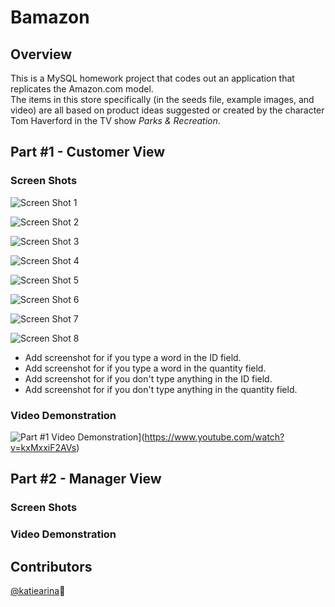 # Bamazon

## Overview
This is a MySQL homework project that codes out an application that replicates the Amazon.com model.  
The items in this store specifically (in the seeds file, example images, and video) are all based on product ideas suggested or created by the character Tom Haverford in the TV show *Parks & Recreation*.
<!-- ![Tom Haverford GIF](https://cloud.githubusercontent.com/assets/22947371/25927579/d8aa4c52-35c4-11e7-895f-2bb3632d1057.jpg) -->

## Part #1 - Customer View 
### Screen Shots
![Screen Shot 1](https://cloud.githubusercontent.com/assets/22947371/25881726/98733832-350c-11e7-94d4-3ab4747f9c4c.png "Screen Shot 1")

![Screen Shot 2](https://cloud.githubusercontent.com/assets/22947371/25881723/9870f072-350c-11e7-9386-55c3faba5e6e.png "Screen Shot 2")

![Screen Shot 3](https://cloud.githubusercontent.com/assets/22947371/25881725/9871f0b2-350c-11e7-8fa9-8c2a79c363a3.png "Screen Shot 3")

![Screen Shot 4](https://cloud.githubusercontent.com/assets/22947371/25881724/9871ef90-350c-11e7-9f99-483f3a2d46e2.png "Screen Shot 4")

![Screen Shot 5](https://cloud.githubusercontent.com/assets/22947371/25881722/9870315a-350c-11e7-8918-bf3cec4e671e.png "Screen Shot 5")

![Screen Shot 6](https://cloud.githubusercontent.com/assets/22947371/25881721/986f9a10-350c-11e7-9035-aebe3ceeb479.png "Screen Shot 6")

![Screen Shot 7](https://cloud.githubusercontent.com/assets/22947371/25881852/58e85d22-350d-11e7-9031-6e555a91dda7.png "Screen Shot 7")

![Screen Shot 8](https://cloud.githubusercontent.com/assets/22947371/25881854/58ee5f2e-350d-11e7-9049-d042ea988c55.png "Screen Shot 8")

+ Add screenshot for if you type a word in the ID field.
+ Add screenshot for if you type a word in the quantity field.
+ Add screenshot for if you don't type anything in the ID field.
+ Add screenshot for if you don't type anything in the quantity field.

### Video Demonstration
![Part #1 Video Demonstration](http://img.youtube.com/vi/kxMxxiF2AVs/0.jpg)](https://www.youtube.com/watch?v=kxMxxiF2AVs)

<!--  -->

## Part #2 - Manager View 
### Screen Shots

### Video Demonstration


## Contributors
[@katiearina](https://github.com/katiearina/):gift_heart: